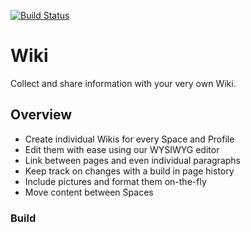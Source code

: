 [![Build Status](https://travis-ci.org/humhub/humhub-modules-wiki.svg?branch=master)](https://travis-ci.org/humhub/humhub-modules-wiki)


# Wiki

Collect and share information with your very own Wiki. 

## Overview

- Create individual Wikis for every Space and Profile
- Edit them with ease using our WYSIWYG editor
- Link between pages and even individual paragraphs
- Keep track on changes with a build in page history 
- Include pictures and format them on-the-fly
- Move content between Spaces

### Build
